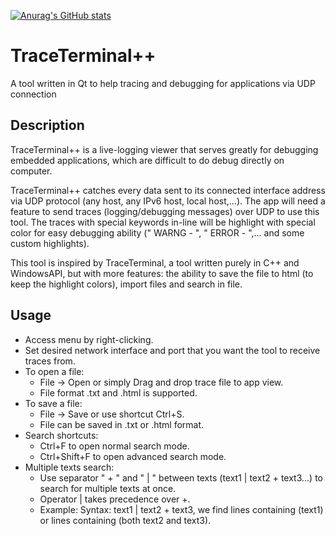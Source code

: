 [![Anurag's GitHub stats](https://github-readme-stats.vercel.app/api?username=nhodang99&theme=gruvbox_light&show_icons=true)](https://github.com/anuraghazra/github-readme-stats)

# TraceTerminal++
A tool written in Qt to help tracing and debugging for applications via UDP connection

## Description
TraceTerminal++ is a live-logging viewer that serves greatly for debugging embedded applications, which are difficult to do debug directly on computer.

TraceTerminal++ catches every data sent to its connected interface address via UDP protocol (any host, any IPv6 host, local host,...).
The app will need a feature to send traces (logging/debugging messages) over UDP to use this tool. The traces with special keywords in-line will be highlight with special color for easy debugging ability (" WARNG - ", " ERROR - ",... and some custom highlights).

This tool is inspired by TraceTerminal, a tool written purely in C++ and WindowsAPI, but with more features: the ability to save the file to html (to keep the highlight colors), import files and search in file.

## Usage
- Access menu by right-clicking.
- Set desired network interface and port that you want the tool to receive traces from.
- To open a file:
   - File -> Open or simply Drag and drop trace file to app view.
   - File format .txt and .html is supported.
- To save a file:
   - File -> Save or use shortcut Ctrl+S.
   - File can be saved in .txt or .html format.
- Search shortcuts:
   - Ctrl+F to open normal search mode.
   - Ctrl+Shift+F to open advanced search mode.
- Multiple texts search:
   - Use separator " + " and " | " between texts (text1 | text2 + text3...) to search for multiple texts at once.
   - Operator | takes precedence over +.
   - Example: Syntax: text1 | text2 + text3, we find lines containing (text1) or lines containing (both text2 and text3).

